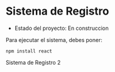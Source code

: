 <h1> Sistema de Registro</h1>

- Estado del proyecto: En construccion

Para ejecutar el sistema, debes poner:

```npm install react```

Sistema de Registro 2
